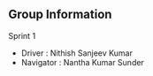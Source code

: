 ## Group Information

Sprint 1

 - Driver : Nithish Sanjeev Kumar
 - Navigator : Nantha Kumar Sunder
